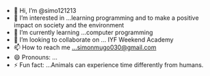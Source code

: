 - 👋 Hi, I’m @simo121213 
- 👀 I’m interested in ...learning programming and to make a positive impact on society and the environment
- 🌱 I’m currently learning ...computer programming
- 💞️ I’m looking to collaborate on ... IYF Weekend  Academy 
- 📫 How to reach me ...simonmugo030@gmail.com
- 😄 Pronouns: ...
- ⚡ Fun fact: ...Animals can experience time differently from humans.

<!---
simo121213/simo121213 is a ✨ special ✨ repository because its `README.md` (this file) appears on your GitHub profile.
You can click the Preview link to take a look at your changes.
--->
